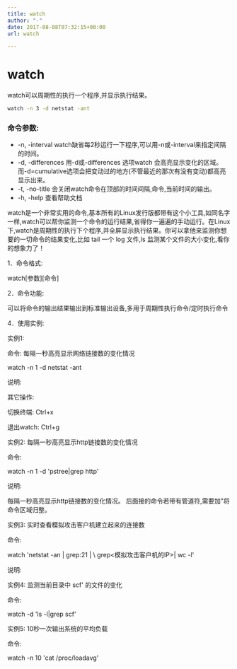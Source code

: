 ```yaml
---
title: watch
author: "-"
date: 2017-08-08T07:32:15+00:00
url: watch

---
```

# watch
watch可以周期性的执行一个程序,并显示执行结果。

```bash
watch -n 3 -d netstat -ant
```

### 命令参数: 
  * -n, -interval watch缺省每2秒运行一下程序,可以用-n或-interval来指定间隔的时间。
  * -d, -differences 用-d或-differences 选项watch 会高亮显示变化的区域。 而-d=cumulative选项会把变动过的地方(不管最近的那次有没有变动)都高亮显示出来。
  * -t, -no-title 会关闭watch命令在顶部的时间间隔,命令,当前时间的输出。
  * -h, -help 查看帮助文档

watch是一个非常实用的命令,基本所有的Linux发行版都带有这个小工具,如同名字一样,watch可以帮你监测一个命令的运行结果,省得你一遍遍的手动运行。在Linux下,watch是周期性的执行下个程序,并全屏显示执行结果。你可以拿他来监测你想要的一切命令的结果变化,比如 tail 一个 log 文件,ls 监测某个文件的大小变化,看你的想象力了！
  
1．命令格式: 
  
watch[参数][命令]
  
2．命令功能: 
  
可以将命令的输出结果输出到标准输出设备,多用于周期性执行命令/定时执行命令

4．使用实例: 
  
实例1: 
  
命令: 每隔一秒高亮显示网络链接数的变化情况
  
watch -n 1 -d netstat -ant
  
说明: 
  
其它操作: 
  
切换终端:  Ctrl+x
  
退出watch: Ctrl+g
  
实例2: 每隔一秒高亮显示http链接数的变化情况
  
命令: 
  
watch -n 1 -d 'pstree|grep http'
  
说明: 
  
每隔一秒高亮显示http链接数的变化情况。 后面接的命令若带有管道符,需要加"将命令区域归整。
  
实例3: 实时查看模拟攻击客户机建立起来的连接数
  
命令: 
  
watch 'netstat -an | grep:21 | \ grep<模拟攻击客户机的IP>| wc -l'
  
说明: 
  
实例4: 监测当前目录中 scf' 的文件的变化
  
命令: 
  
watch -d 'ls -l|grep scf'
  
实例5: 10秒一次输出系统的平均负载
  
命令: 
  
watch -n 10 'cat /proc/loadavg'